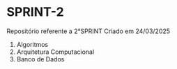 # SPRINT-2
Repositório referente a 2°SPRINT
Criado em 24/03/2025
1. Algoritmos
2. Arquitetura Computacional
3. Banco de Dados
